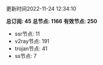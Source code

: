 更新时间2022-11-24 12:34:10

**总订阅: 45**
**总节点: 1166**
**有效节点: 250**
- ssr节点: 11
- v2ray节点: 191
- trojan节点: 41
- ss节点: 7
